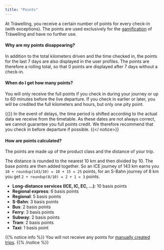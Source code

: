 ```yaml
---
title: "Points"
---
```


At Träwelling, you receive a certain number of points for every check-in (with exceptions).
The points are used exclusively for the [gamification](https://de.wikipedia.org/wiki/Gamification) of Träwelling and
have no further use.

#### Why are my points disappearing?

In addition to the total kilometers driven and the time checked in, the points for the last 7 days are also displayed in
the user profiles.
The points are therefore a rolling total, so that 0 points are displayed after 7 days without a check-in.

#### When do I get how many points?

You will only receive the full points if you check in during your journey or up to 60 minutes before the live departure.
If you check in earlier or later, you will be credited the full kilometers and hours, but only one pity point.

{{<notice warning>}}
In the event of delays, the time period is shifted according to the actual data we receive from the timetable.
As these dates are not always correct, we cannot guarantee you full points credit.
We therefore recommend that you check in before departure if possible.
{{</ notice>}}

#### How are points calculated?

The points are made up of the product class and the distance of your trip.

The distance is rounded to the nearest 10 km and then divided by 10.
The base points are then added together.
So an ICE journey of 143 km earns you `10 + roundup(143/10) = 10 + 15 = 25` points, for an S-Bahn journey of 8 km
you get `2 + roundup(8/10) = 2 + 1 = 3` points.

- **Long-distance services (ICE, IC, EC, ...)**: 10 basis points
- **Regional express**: 6 basis points
- **Regional**: 5 basis points
- **S-Bahn**: 3 basis points
- **Bus**: 2 basis points
- **Ferry**: 3 basis points
- **Subway**: 2 basis points
- **Tram**: 2 basis points
- **Taxi**: 1 basis point

{{% notice info %}}
You will not receive any points for [manually created trips](/en/features/manual-trips).
{{% /notice %}}
